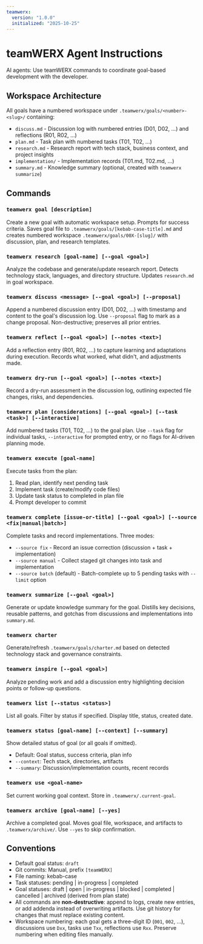 ```yaml
---
teamwerx:
  version: "1.0.0"
  initialized: "2025-10-25"
---
```


# teamWERX Agent Instructions

AI agents: Use teamWERX commands to coordinate goal-based development with the developer.

## Workspace Architecture

All goals have a numbered workspace under `.teamwerx/goals/<number>-<slug>/` containing:

- `discuss.md` - Discussion log with numbered entries (D01, D02, ...) and reflections (R01, R02, ...)
- `plan.md` - Task plan with numbered tasks (T01, T02, ...)
- `research.md` - Research report with tech stack, business context, and project insights
- `implementation/` - Implementation records (T01.md, T02.md, ...)
- `summary.md` - Knowledge summary (optional, created with `teamwerx summarize`)

## Commands

### `teamwerx goal [description]`

Create a new goal with automatic workspace setup. Prompts for success criteria. Saves goal file to `.teamwerx/goals/[kebab-case-title].md` and creates numbered workspace `.teamwerx/goals/00X-[slug]/` with discussion, plan, and research templates.

### `teamwerx research [goal-name] [--goal <goal>]`

Analyze the codebase and generate/update research report. Detects technology stack, languages, and directory structure. Updates `research.md` in goal workspace.

### `teamwerx discuss <message> [--goal <goal>] [--proposal]`

Append a numbered discussion entry (D01, D02, ...) with timestamp and content to the goal's discussion log. Use `--proposal` flag to mark as a change proposal. Non-destructive; preserves all prior entries.

### `teamwerx reflect [--goal <goal>] [--notes <text>]`

Add a reflection entry (R01, R02, ...) to capture learning and adaptations during execution. Records what worked, what didn't, and adjustments made.

### `teamwerx dry-run [--goal <goal>] [--notes <text>]`

Record a dry-run assessment in the discussion log, outlining expected file changes, risks, and dependencies.

### `teamwerx plan [considerations] [--goal <goal>] [--task <task>] [--interactive]`

Add numbered tasks (T01, T02, ...) to the goal plan. Use `--task` flag for individual tasks, `--interactive` for prompted entry, or no flags for AI-driven planning mode.

### `teamwerx execute [goal-name]`

Execute tasks from the plan:

1. Read plan, identify next pending task
2. Implement task (create/modify code files)
3. Update task status to completed in plan file
4. Prompt developer to commit

### `teamwerx complete [issue-or-title] [--goal <goal>] [--source <fix|manual|batch>]`

Complete tasks and record implementations. Three modes:

- `--source fix` - Record an issue correction (discussion + task + implementation)
- `--source manual` - Collect staged git changes into task and implementation
- `--source batch` (default) - Batch-complete up to 5 pending tasks with `--limit` option

### `teamwerx summarize [--goal <goal>]`

Generate or update knowledge summary for the goal. Distills key decisions, reusable patterns, and gotchas from discussions and implementations into `summary.md`.

### `teamwerx charter`

Generate/refresh `.teamwerx/goals/charter.md` based on detected technology stack and governance constraints.

### `teamwerx inspire [--goal <goal>]`

Analyze pending work and add a discussion entry highlighting decision points or follow-up questions.

### `teamwerx list [--status <status>]`

List all goals. Filter by status if specified. Display title, status, created date.

### `teamwerx status [goal-name] [--context] [--summary]`

Show detailed status of goal (or all goals if omitted).

- Default: Goal status, success criteria, plan info
- `--context`: Tech stack, directories, artifacts
- `--summary`: Discussion/implementation counts, recent records

### `teamwerx use <goal-name>`

Set current working goal context. Store in `.teamwerx/.current-goal`.

### `teamwerx archive [goal-name] [--yes]`

Archive a completed goal. Moves goal file, workspace, and artifacts to `.teamwerx/archive/`. Use `--yes` to skip confirmation.

## Conventions

- Default goal status: `draft`
- Git commits: Manual, prefix `[teamWERX]`
- File naming: kebab-case
- Task statuses: pending | in-progress | completed
- Goal statuses: draft | open | in-progress | blocked | completed | cancelled | archived (derived from plan state)
- All commands are **non-destructive**: append to logs, create new entries, or add addenda instead of overwriting artifacts. Use git history for changes that must replace existing content.
- Workspace numbering: each goal gets a three-digit ID (`001`, `002`, ...), discussions use `Dxx`, tasks use `Txx`, reflections use `Rxx`. Preserve numbering when editing files manually.
